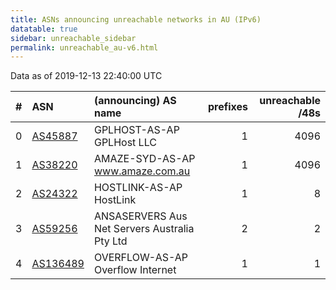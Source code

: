 ```yaml
---
title: ASNs announcing unreachable networks in AU (IPv6)
datatable: true
sidebar: unreachable_sidebar
permalink: unreachable_au-v6.html
---
```


Data as of 2019-12-13 22:40:00 UTC


<div class="datatable-begin"></div>

|   # | ASN                                      | (announcing) AS name                          |   prefixes |   unreachable /48s |
|----:|:-----------------------------------------|:----------------------------------------------|-----------:|-------------------:|
|   0 | [AS45887](unreachable_AS45887-v6.html)   | GPLHOST-AS-AP GPLHost LLC                     |          1 |               4096 |
|   1 | [AS38220](unreachable_AS38220-v6.html)   | AMAZE-SYD-AS-AP www.amaze.com.au              |          1 |               4096 |
|   2 | [AS24322](unreachable_AS24322-v6.html)   | HOSTLINK-AS-AP HostLink                       |          1 |                  8 |
|   3 | [AS59256](unreachable_AS59256-v6.html)   | ANSASERVERS Aus Net Servers Australia Pty Ltd |          2 |                  2 |
|   4 | [AS136489](unreachable_AS136489-v6.html) | OVERFLOW-AS-AP Overflow Internet              |          1 |                  1 |

<div class="datatable-end"></div>